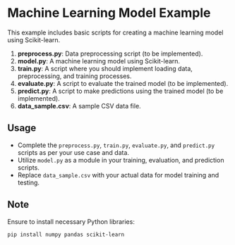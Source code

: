 
# Machine Learning Model Example

This example includes basic scripts for creating a machine learning model using Scikit-learn.

1. **preprocess.py**: Data preprocessing script (to be implemented).
2. **model.py**: A machine learning model using Scikit-learn.
3. **train.py**: A script where you should implement loading data, preprocessing, and training processes.
4. **evaluate.py**: A script to evaluate the trained model (to be implemented).
5. **predict.py**: A script to make predictions using the trained model (to be implemented).
6. **data_sample.csv**: A sample CSV data file.

## Usage

- Complete the `preprocess.py`, `train.py`, `evaluate.py`, and `predict.py` scripts as per your use case and data.
- Utilize `model.py` as a module in your training, evaluation, and prediction scripts.
- Replace `data_sample.csv` with your actual data for model training and testing.

## Note

Ensure to install necessary Python libraries:
```bash
pip install numpy pandas scikit-learn
```
